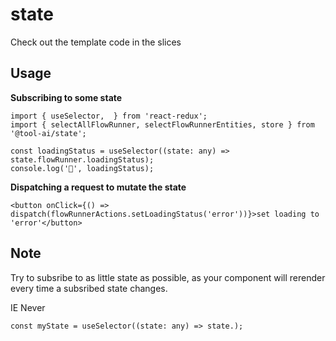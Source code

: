 # state

Check out the template code in the slices

## Usage

**Subscribing to some state**

```
import { useSelector,  } from 'react-redux';
import { selectAllFlowRunner, selectFlowRunnerEntities, store } from '@tool-ai/state';

const loadingStatus = useSelector((state: any) => state.flowRunner.loadingStatus);
console.log('🌈', loadingStatus);
```

**Dispatching a request to mutate the state**

```
<button onClick={() => dispatch(flowRunnerActions.setLoadingStatus('error'))}>set loading to 'error'</button>
```

## Note

Try to subsribe to as little state as possible, as your component will rerender every time a subsribed state changes.

IE Never

```
const myState = useSelector((state: any) => state.);
```
